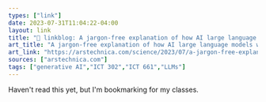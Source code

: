 ```yaml
---
types: ["link"]
date: 2023-07-31T11:04:22-04:00
layout: link
title: "🔗 linkblog: A jargon-free explanation of how AI large language models work | Ars Technica'"
art_title: "A jargon-free explanation of how AI large language models work | Ars Technica"
art_link: "https://arstechnica.com/science/2023/07/a-jargon-free-explanation-of-how-ai-large-language-models-work/"
sources: ["arstechnica.com"]
tags: ["generative AI","ICT 302","ICT 661","LLMs"]
---
```

Haven't read this yet, but I'm bookmarking for my classes.  
 
